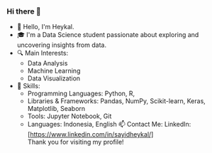 ### Hi there 👋

- 👋 Hello, I'm Heykal.
- 🎓 I'm a Data Science student passionate about exploring and uncovering insights from data.
- 🔍 Main Interests:
  * Data Analysis
  * Machine Learning
  * Data Visualization
- 🚀 Skills:
  * Programming Languages: Python, R, 
  * Libraries & Frameworks: Pandas, NumPy, Scikit-learn, Keras, Matplotlib, Seaborn
  * Tools: Jupyter Notebook, Git
  * Languages: Indonesia, English
📫 Contact Me:
LinkedIn: [https://www.linkedin.com/in/sayidheykal/]<br>
Thank you for visiting my profile!
